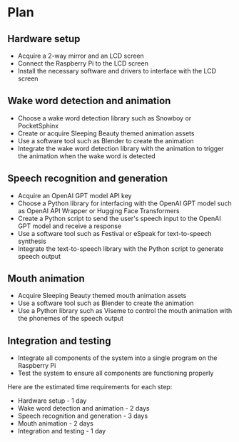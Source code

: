 # Plan

## Hardware setup

- Acquire a 2-way mirror and an LCD screen
- Connect the Raspberry Pi to the LCD screen
- Install the necessary software and drivers to interface with the LCD screen

## Wake word detection and animation

- Choose a wake word detection library such as Snowboy or PocketSphinx
- Create or acquire Sleeping Beauty themed animation assets
- Use a software tool such as Blender to create the animation
- Integrate the wake word detection library with the animation to trigger the animation when the wake word is detected

## Speech recognition and generation

- Acquire an OpenAI GPT model API key
- Choose a Python library for interfacing with the OpenAI GPT model such as OpenAI API Wrapper or Hugging Face Transformers
- Create a Python script to send the user's speech input to the OpenAI GPT model and receive a response
- Use a software tool such as Festival or eSpeak for text-to-speech synthesis
- Integrate the text-to-speech library with the Python script to generate speech output

## Mouth animation

- Acquire Sleeping Beauty themed mouth animation assets
- Use a software tool such as Blender to create the animation
- Use a Python library such as Viseme to control the mouth animation with the phonemes of the speech output

## Integration and testing

- Integrate all components of the system into a single program on the Raspberry Pi
- Test the system to ensure all components are functioning properly

Here are the estimated time requirements for each step:

- Hardware setup - 1 day
- Wake word detection and animation - 2 days
- Speech recognition and generation - 3 days
- Mouth animation - 2 days
- Integration and testing - 1 day
